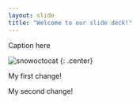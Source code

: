 ```yaml
---
layout: slide
title: "Welcome to our slide deck!"
---
```


Caption here

![snowoctocat](https://octodex.github.com/images/snowoctocat.png)
{: .center}

My first change!

My second change!